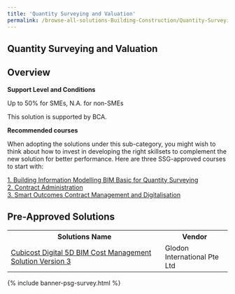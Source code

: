 ```yaml
---
title: 'Quantity Surveying and Valuation'
permalink: /browse-all-solutions-Building-Construction/Quantity-Surveying-and-Valuation
---
```


## Quantity Surveying and Valuation
## Overview

**Support Level and Conditions**

Up to 50% for SMEs, N.A. for non-SMEs

This solution is supported by BCA.

**Recommended courses**

When adopting the solutions under this sub-category, you might wish to think about how to invest in developing the right skillsets to complement the new solution for better performance. Here are three SSG-approved courses to start with:

<a href='https://sfec.enterprisejobskills.gov.sg/Course_Internet/CourseDetail.aspx?CoursesReferenceNumber=TGS-2021001961'  target='_blank' rel='noopener'>1. Building Information Modelling BIM Basic for Quantity Surveying</a><br>
<a href='https://sfec.enterprisejobskills.gov.sg/Course_Internet/CourseDetail.aspx?CoursesReferenceNumber=TGS-2021004040'  target='_blank' rel='noopener'>2. Contract Administration</a><br>
<a href='https://sfec.enterprisejobskills.gov.sg/Course_Internet/CourseDetail.aspx?CoursesReferenceNumber=TGS-2021004788'  target='_blank' rel='noopener'>3. Smart Outcomes Contract Management and Digitalisation</a><br>

## Pre-Approved Solutions

<table>
<tr>
<th style='width: auto;'><b>Solutions Name</b></th>
<th style='width: 30%;'><b>Vendor</b></th>
</tr>
<tr>
<td><a href='/productivity-solutions-grant/solutionrepo/solution258' target='_blank'>Cubicost Digital 5D BIM Cost Management Solution Version 3</a><br></td>
<td>Glodon International Pte Ltd</td>
</tr>
</table>

{% include banner-psg-survey.html %}
